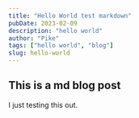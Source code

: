 ```yaml
---
title: "Hello World test markdown"
pubDate: 2023-02-09
description: "hello world"
author: "Pike"
tags: ["hello world", "blog"]
slug: hello-world
---
```


## This is a md blog post

I just testing this out.
